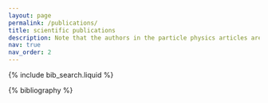 ```yaml
---
layout: page
permalink: /publications/
title: scientific publications
description: Note that the authors in the particle physics articles are presented in alphabetical order, according to the tradition of the field.
nav: true
nav_order: 2
---
```


<!-- _pages/publications.md -->

<!-- Bibsearch Feature -->

{% include bib_search.liquid %}

<div class="publications">

{% bibliography %}

</div>
